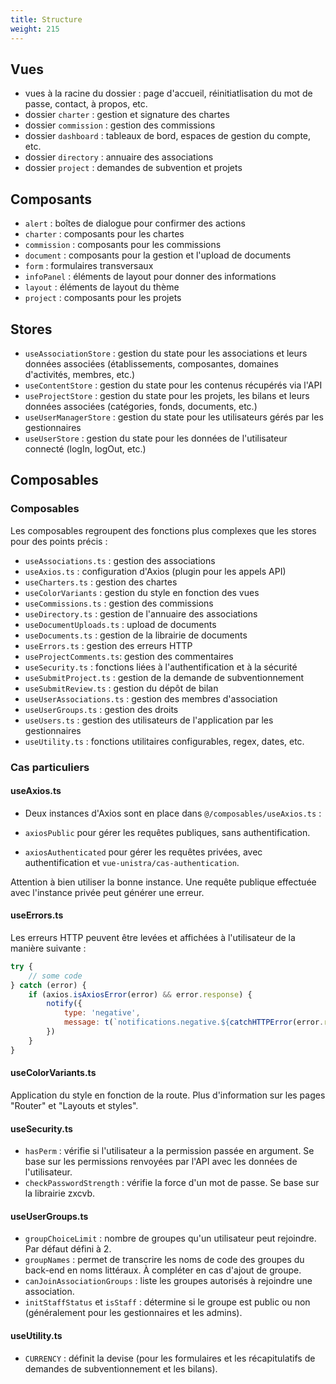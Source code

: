 ```yaml
---
title: Structure
weight: 215
---
```


## Vues

- vues à la racine du dossier : page d'accueil, réinitiatlisation du mot de passe, contact, à propos, etc.
- dossier `charter` : gestion et signature des chartes
- dossier `commission` : gestion des commissions
- dossier `dashboard` : tableaux de bord, espaces de gestion du compte, etc.
- dossier `directory` : annuaire des associations
- dossier `project` : demandes de subvention et projets

## Composants

- `alert` : boîtes de dialogue pour confirmer des actions
- `charter` : composants pour les chartes
- `commission` : composants pour les commissions
- `document` : composants pour la gestion et l'upload de documents
- `form` : formulaires transversaux
- `infoPanel` : éléments de layout pour donner des informations
- `layout` : éléments de layout du thème
- `project` : composants pour les projets

## Stores

- `useAssociationStore` : gestion du state pour les associations et leurs données associées (établissements, composantes, domaines d'activités, membres, etc.)
- `useContentStore` : gestion du state pour les contenus récupérés via l'API
- `useProjectStore` : gestion du state pour les projets, les bilans et leurs données associées (catégories, fonds, documents, etc.)
- `useUserManagerStore` : gestion du state pour les utilisateurs gérés par les gestionnaires
- `useUserStore` : gestion du state pour les données de l'utilisateur connecté (logIn, logOut, etc.)

## Composables

### Composables 

Les composables regroupent des fonctions plus complexes que les stores pour des points précis : 

- `useAssociations.ts` : gestion des associations
- `useAxios.ts` : configuration d'Axios (plugin pour les appels API)
- `useCharters.ts` : gestion des chartes
- `useColorVariants` : gestion du style en fonction des vues
- `useCommissions.ts` : gestion des commissions
- `useDirectory.ts` : gestion de l'annuaire des associations
- `useDocumentUploads.ts` : upload de documents
- `useDocuments.ts` : gestion de la librairie de documents
- `useErrors.ts` : gestion des erreurs HTTP
- `useProjectComments.ts`: gestion des commentaires
- `useSecurity.ts` : fonctions liées à l'authentification et à la sécurité
- `useSubmitProject.ts` : gestion de la demande de subventionnement
- `useSubmitReview.ts` : gestion du dépôt de bilan
- `useUserAssociations.ts` : gestion des membres d'association
- `useUserGroups.ts` : gestion des droits
- `useUsers.ts` : gestion des utilisateurs de l'application par les gestionnaires
- `useUtility.ts` : fonctions utilitaires configurables, regex, dates, etc.

### Cas particuliers 

#### useAxios.ts

- Deux instances d'Axios sont en place dans `@/composables/useAxios.ts` :

- `axiosPublic` pour gérer les requêtes publiques, sans authentification.
- `axiosAuthenticated` pour gérer les requêtes privées, avec authentification et `vue-unistra/cas-authentication`.

Attention à bien utiliser la bonne instance. Une requête publique effectuée avec l'instance privée peut générer une erreur.

#### useErrors.ts

Les erreurs HTTP peuvent être levées et affichées à l'utilisateur de la manière suivante :

```js
try {
    // some code
} catch (error) {
    if (axios.isAxiosError(error) && error.response) {
        notify({
            type: 'negative',
            message: t(`notifications.negative.${catchHTTPError(error.response.status)}`)
        })
    }
}
```

#### useColorVariants.ts

Application du style en fonction de la route.
Plus d'information sur les pages "Router" et "Layouts et styles".

#### useSecurity.ts

- `hasPerm` : vérifie si l'utilisateur a la permission passée en argument. Se base sur les permissions renvoyées par l'API avec les données de l'utilisateur.
- `checkPasswordStrength` : vérifie la force d'un mot de passe. Se base sur la librairie zxcvb.

#### useUserGroups.ts

- `groupChoiceLimit` : nombre de groupes qu'un utilisateur peut rejoindre. Par défaut défini à 2.
- `groupNames` : permet de transcrire les noms de code des groupes du back-end en noms littéraux. À compléter en cas d'ajout de groupe.
- `canJoinAssociationGroups` : liste les groupes autorisés à rejoindre une association.
- `initStaffStatus` et `isStaff` : détermine si le groupe est public ou non (généralement pour les gestionnaires et les admins).

#### useUtility.ts

- `CURRENCY` : définit la devise (pour les formulaires et les récapitulatifs de demandes de subventionnement et les bilans).